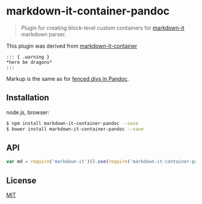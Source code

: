 # markdown-it-container-pandoc

> Plugin for creating block-level custom containers for [markdown-it](https://github.com/markdown-it/markdown-it) markdown parser.

This plugin was derived from [markdown-it-container](https://github.com/markdown-it/markdown-it-container)

```
::: { .warning }
*here be dragons*
:::
```

Markup is the same as for [fenced divs in Pandoc](http://pandoc.org/MANUAL.html#extension_fenced-divs).

## Installation

node.js, browser:

```bash
$ npm install markdown-it-container-pandoc --save
$ bower install markdown-it-container-pandoc --save
```


## API

```js
var md = require('markdown-it')().use(require('markdown-it-container-pandoc'));
```

## License

[MIT](https://github.com/markdown-it/markdown-it-container/blob/master/LICENSE)
